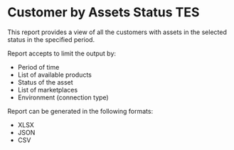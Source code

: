 # Customer by Assets Status TES
This report provides a view of all the customers with assets in the selected status in the specified period.

Report accepts to limit the output by:
* Period of time
* List of available products
* Status of the asset
* List of marketplaces
* Environment (connection type)

Report can be generated in the following formats:
* XLSX
* JSON
* CSV
